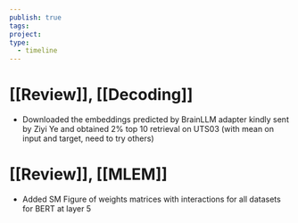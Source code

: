 ```yaml
---
publish: true
tags: 
project: 
type:
  - timeline
---
```

# [[Review]], [[Decoding]]
- Downloaded the embeddings predicted by BrainLLM adapter kindly sent by Ziyi Ye and obtained 2% top 10 retrieval on UTS03 (with mean on input and target, need to try others)
# [[Review]], [[MLEM]]
- Added SM Figure of weights matrices with interactions for all datasets for BERT at layer 5